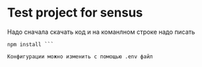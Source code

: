 # Test project for sensus

Надо сначала скачать код и на команлном строке надо писать 
```
npm install ```

Конфигурации можно изменить с помощью .env файл
